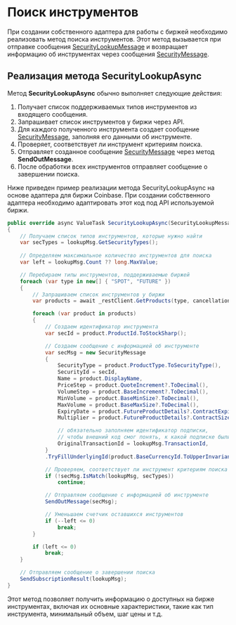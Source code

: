 # Поиск инструментов

При создании собственного адаптера для работы с биржей необходимо реализовать метод поиска инструментов. Этот метод вызывается при отправке сообщения [SecurityLookupMessage](xref:StockSharp.Messages.SecurityLookupMessage) и возвращает информацию об инструментах через сообщения [SecurityMessage](xref:StockSharp.Messages.SecurityMessage).

## Реализация метода SecurityLookupAsync

Метод **SecurityLookupAsync** обычно выполняет следующие действия:

1. Получает список поддерживаемых типов инструментов из входящего сообщения.
2. Запрашивает список инструментов у биржи через API.
3. Для каждого полученного инструмента создает сообщение [SecurityMessage](xref:StockSharp.Messages.SecurityMessage), заполняя его данными об инструменте.
4. Проверяет, соответствует ли инструмент критериям поиска.
5. Отправляет созданное сообщение [SecurityMessage](xref:StockSharp.Messages.SecurityMessage) через метод **SendOutMessage**.
6. После обработки всех инструментов отправляет сообщение о завершении поиска.

Ниже приведен пример реализации метода SecurityLookupAsync на основе адаптера для биржи Coinbase. При создании собственного адаптера необходимо адаптировать этот код под API используемой биржи.

```cs
public override async ValueTask SecurityLookupAsync(SecurityLookupMessage lookupMsg, CancellationToken cancellationToken)
{
    // Получаем список типов инструментов, которые нужно найти
    var secTypes = lookupMsg.GetSecurityTypes();
    
    // Определяем максимальное количество инструментов для поиска
    var left = lookupMsg.Count ?? long.MaxValue;

    // Перебираем типы инструментов, поддерживаемые биржей
    foreach (var type in new[] { "SPOT", "FUTURE" })
    {
        // Запрашиваем список инструментов у биржи
        var products = await _restClient.GetProducts(type, cancellationToken);

        foreach (var product in products)
        {
            // Создаем идентификатор инструмента
            var secId = product.ProductId.ToStockSharp();

            // Создаем сообщение с информацией об инструменте
            var secMsg = new SecurityMessage
            {
                SecurityType = product.ProductType.ToSecurityType(),
                SecurityId = secId,
                Name = product.DisplayName,
                PriceStep = product.QuoteIncrement?.ToDecimal(),
                VolumeStep = product.BaseIncrement?.ToDecimal(),
                MinVolume = product.BaseMinSize?.ToDecimal(),
                MaxVolume = product.BaseMaxSize?.ToDecimal(),
                ExpiryDate = product.FutureProductDetails?.ContractExpiry,
                Multiplier = product.FutureProductDetails?.ContractSize?.ToDecimal(),

                // обязательно заполняем идентификатор подписки,
                // чтобы внешний код смог понять, к какой подписке были получены данные
                OriginalTransactionId = lookupMsg.TransactionId,
            }
            .TryFillUnderlyingId(product.BaseCurrencyId.ToUpperInvariant());

            // Проверяем, соответствует ли инструмент критериям поиска
            if (!secMsg.IsMatch(lookupMsg, secTypes))
                continue;

            // Отправляем сообщение с информацией об инструменте
            SendOutMessage(secMsg);

            // Уменьшаем счетчик оставшихся инструментов
            if (--left <= 0)
                break;
        }

        if (left <= 0)
            break;
    }

    // Отправляем сообщение о завершении поиска
    SendSubscriptionResult(lookupMsg);
}
```

Этот метод позволяет получить информацию о доступных на бирже инструментах, включая их основные характеристики, такие как тип инструмента, минимальный объем, шаг цены и т.д.